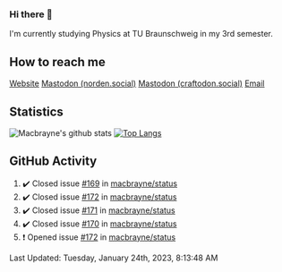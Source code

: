 ### Hi there 👋
I'm currently studying Physics at TU Braunschweig in my 3rd semester.

## How to reach me
[Website](https://florentin-schleuss.de)
<a rel="me" href="https://norden.social/@florentin">Mastodon (norden.social)</a>
<a rel="me" href="https://craftodon.social/@frodolon">Mastodon (craftodon.social)</a>
[Email](mailto:hello@macbrayne.de)

## Statistics
![Macbrayne's github stats](https://github-readme-stats.vercel.app/api?username=macbrayne&count_private=true&show_icons=true&hide_rank=true&custom_title=macbrayne's%20GitHub%20Stats)
[![Top Langs](https://github-readme-stats.vercel.app/api/top-langs/?username=macbrayne&exclude_repo=liftron&layout=compact)](https://github.com/anuraghazra/github-readme-stats)
## GitHub Activity

<!--RECENT_ACTIVITY:start-->
1. ✔️ Closed issue [#169](https://github.com/macbrayne/status/issues/169) in [macbrayne/status](https://github.com/macbrayne/status)
2. ✔️ Closed issue [#172](https://github.com/macbrayne/status/issues/172) in [macbrayne/status](https://github.com/macbrayne/status)
3. ✔️ Closed issue [#171](https://github.com/macbrayne/status/issues/171) in [macbrayne/status](https://github.com/macbrayne/status)
4. ✔️ Closed issue [#170](https://github.com/macbrayne/status/issues/170) in [macbrayne/status](https://github.com/macbrayne/status)
5. ❗️ Opened issue [#172](https://github.com/macbrayne/status/issues/172) in [macbrayne/status](https://github.com/macbrayne/status)
<!--RECENT_ACTIVITY:end-->

<!--RECENT_ACTIVITY:last_update-->
Last Updated: Tuesday, January 24th, 2023, 8:13:48 AM
<!--RECENT_ACTIVITY:last_update_end-->


<!--
**macbrayne/macbrayne** is a ✨ _special_ ✨ repository because its `README.md` (this file) appears on your GitHub profile.

Here are some ideas to get you started:

- 🔭 I’m currently working on ...
- 🌱 I’m currently learning ...
- 👯 I’m looking to collaborate on ...
- 🤔 I’m looking for help with ...
- 💬 Ask me about ...
- 📫 How to reach me: ...
- 😄 Pronouns: ...
- ⚡ Fun fact: ...
-->
